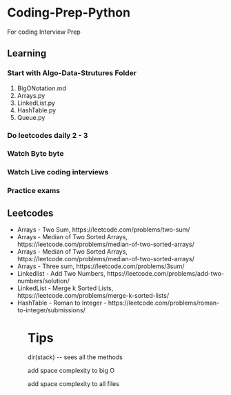 # Coding-Prep-Python
For coding Interview Prep

<h2>Learning</h2>
<h3>Start with Algo-Data-Strutures Folder</h3>
<ol>
<li>BigONotation.md</li>
<li>Arrays.py</li>
<li>LinkedList.py</li>
<li>HashTable.py</li>
<li>Queue.py</li>
</ol>
<h3>Do leetcodes daily 2 - 3</h3>
<h3>Watch Byte byte</h3>
<h3>Watch Live coding interviews</h3>
<h3>Practice exams</h3>


<h2>Leetcodes</h2>
<ul>
<li>Arrays - Two Sum, https://leetcode.com/problems/two-sum/</li>
<li>Arrays - Median of Two Sorted Arrays, https://leetcode.com/problems/median-of-two-sorted-arrays/</li>
<li>Arrays - Median of Two Sorted Arrays, https://leetcode.com/problems/median-of-two-sorted-arrays/</li>
<li>Arrays - Three sum, https://leetcode.com/problems/3sum/</li>
<li>Linkedlist - Add Two Numbers, https://leetcode.com/problems/add-two-numbers/solution/</li>
<li>LinkedList -  Merge k Sorted Lists, https://leetcode.com/problems/merge-k-sorted-lists/</li>
<li>HashTable -  Roman to Integer - https://leetcode.com/problems/roman-to-integer/submissions/</li>
<ul>

<h1>Tips</h1>
dir(stack) -- sees all the methods

add space complexity to big O

add space complexity to all files